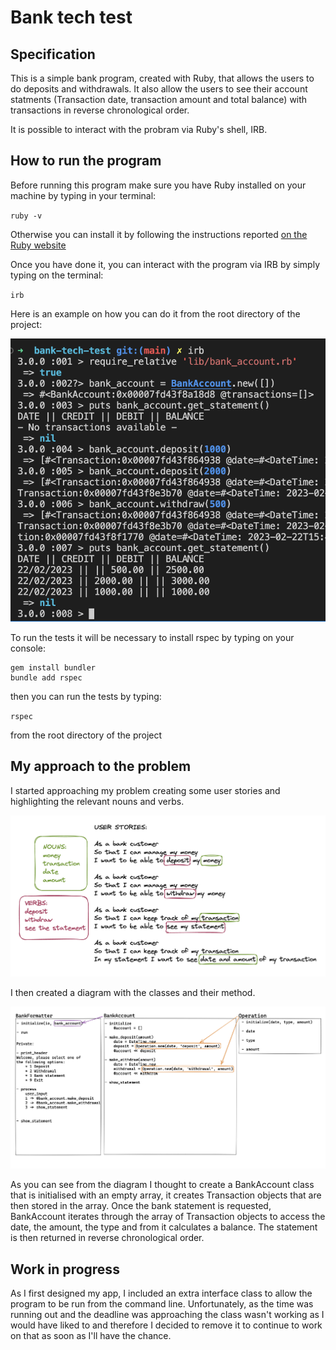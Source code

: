 # Bank tech test

## Specification

This is a simple bank program, created with Ruby, that allows the users to do deposits and withdrawals.
It also allow the users to see their account statments (Transaction date, transaction amount and total balance) with transactions in reverse chronological order.

It is possible to interact with the probram via Ruby's shell, IRB.

## How to run the program

Before running this program make sure you have Ruby installed on your machine by typing in your terminal:

`ruby -v`

Otherwise you can install it by following the instructions reported [on the Ruby website](https://www.ruby-lang.org/en/documentation/installation/)

Once you have done it, you can interact with the program via IRB by simply typing on the terminal:

`irb`

Here is an example on how you can do it from the root directory of the project:

![irb example](images/irb.png)

To run the tests it will be necessary to install rspec by typing on your console:

```
gem install bundler
bundle add rspec
```

then you can run the tests by typing:

`rspec`

from the root directory of the project

## My approach to the problem

I started approaching my problem creating some user stories and highlighting the relevant nouns and verbs.

![User stories](images/user_stories.png)

I then created a diagram with the classes and their method.

![Diagram](images/diagram.png)

As you can see from the diagram I thought to create a BankAccount class that is initialised with an empty array, it creates Transaction objects that are then stored in the array. Once the bank statement is requested, BankAccount iterates through the array of Transaction objects to access the date, the amount, the type and from it calculates a balance. The statement is then returned in reverse chronological order.

## Work in progress

As I first designed my app, I included an extra interface class to allow the program to be run from the command line.
Unfortunately, as the time was running out and the deadline was approaching the class wasn't working as I would have liked to and therefore I decided to remove it to continue to work on that as soon as I'll have the chance.
